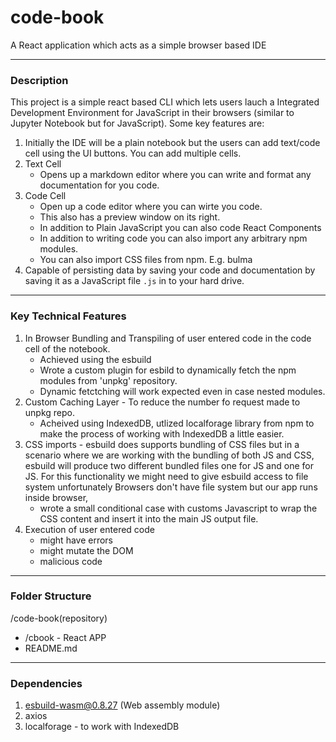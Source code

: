 # code-book
A React application which acts as a simple browser based IDE
<hr>

### Description
This project is a simple react based CLI which lets users lauch a Integrated Development Environment for JavaScript in their browsers (similar to Jupyter Notebook but for JavaScript). Some key features are:<br>

1. Initially the IDE will be a plain notebook but the users can add text/code cell using the UI buttons. You can add multiple cells.
2. Text Cell
    - Opens up a markdown editor where you can write and format any documentation for you code.
3. Code Cell
    - Open up a code editor where you can wirte you code.
    - This also has a preview window on its right.
    - In addition to Plain JavaScript you can also code React Components
    - In addition to writing code you can also import any arbitrary npm modules.
    - You can also import CSS files from npm. E.g. bulma
4. Capable of persisting data by saving your code and documentation by saving it as a JavaScript file `.js` in to your hard drive.
<hr>

### Key Technical Features
1. In Browser Bundling and Transpiling of user entered code in the code cell of the notebook.
    - Achieved using the esbuild
    - Wrote a custom plugin for esbild to dynamically fetch the npm modules from 'unpkg' repository.
    - Dynamic fetctching will work expected even in case nested modules.
2. Custom Caching Layer - To reduce the number fo request made to unpkg repo.
     - Acheived using IndexedDB, utlized localforage library from npm to make the process of working with IndexedDB a little easier.
3. CSS imports - esbuild does supports bundling of CSS files but in a scenario where we are working with the bundling of both JS and CSS, esbuild will produce two different bundled files one for JS and one for JS. For this functionality we might need to give esbuild access to file system unfortunately Browsers don't have file system but our app runs inside browser,
    - wrote a small conditional case with customs Javascript to wrap the CSS content and insert it into the main JS output file.
4. Execution of user entered code
    - might have errors
    - might mutate the DOM
    - malicious code
<hr>

### Folder Structure
/code-book(repository)<br>
 - /cbook - React APP
 - README.md
<hr>

### Dependencies
1. esbuild-wasm@0.8.27 (Web assembly module)
2. axios
3. localforage - to work with IndexedDB

